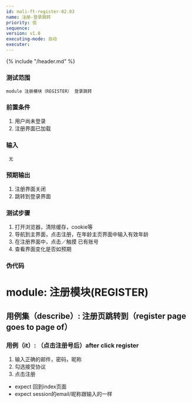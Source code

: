 ```yaml
---
id: mali-ft-register-02.03
name: 注册-登录跳转
priority: 低
sequence: 
version: v1.0
executing-mode: 自动
executer:  
---
```


{% include "/header.md" %}

### 测试范围
    module 注册模块（REGISTER） 登录跳转

### 前置条件
1. 用户尚未登录
2. 注册界面已加载

### 输入
     无

### 预期输出
1. 注册界面关闭
2. 跳转到登录界面

### 测试步骤
  1. 打开浏览器，清除缓存，cookie等
  2. 导航到主界面，点击注册，在年龄主页界面中输入有效年龄
  3. 在注册界面中，点击／触摸 已有账号
  4. 查看界面变化是否如预期


### 伪代码

# module: 注册模块(REGISTER)

## 用例集（describe）: 注册页跳转到（register page goes to page of）
### 用例（it）: （点击注册号后）after click register
1. 输入正确的邮件，密码，昵称
2. 勾选接受协议 
3. 点击注册 
* expect 回到index页面
* expect session的email/昵称跟输入的一样  
